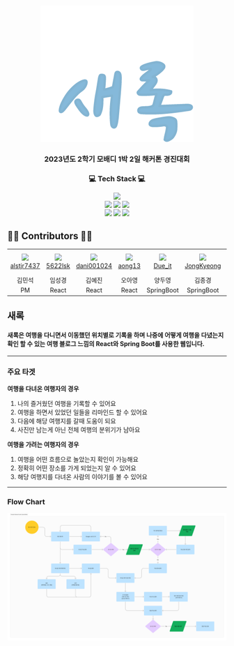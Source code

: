 <div align = "center">

![Alt text](logo.png)

<h3>2023년도 2학기 모배디 1박 2일 해커톤 경진대회</h3>

<h3>💻 Tech Stack 💻</h3>

<img src="https://img.shields.io/badge/React-61DAFB?style=flat-square&logo=react&logoColor=white"/>
<br>
<img src="https://img.shields.io/badge/Spring Boot-6DB33F?style=flat-square&logo=springboot&logoColor=white"/>
<img src="https://img.shields.io/badge/Firebase-FFCA28?style=flat-square&logo=Firebase&logoColor=white"/>
<img src="https://img.shields.io/badge/MySQL-4479A1?style=flat-square&logo=MySQL&logoColor=white"/>
<br>
<a href="https://chestnut-collision-777.notion.site/2f493fe4ba2e4d82a44ed5167dd25905?pvs=4" target="_blank"><img src="https://img.shields.io/badge/Notion-000000?style=flat-square&logo=Notion&logoColor=white"/></a>
<a href="https://github.com/UMC-PKNU-Hackathon/E-StrangePeople-Fronted" target="_blank"><img src="https://img.shields.io/badge/Github-181717?style=flat-square&logo=Github&logoColor=white"/></a>
<a href="https://www.figma.com/file/fkPg08Y8myKyjwQ4LrCBpP/%EB%AA%A8%EB%B0%B0%EB%94%94-%ED%95%B4%EC%BB%A4%ED%86%A4(E%EC%83%81%ED%95%9C-%EC%82%AC%EB%9E%8C%EB%93%A4)?type=design&node-id=8%3A2&mode=design&t=IJyga13Bnm3EIJX7-1" target="_blank"><img src="https://img.shields.io/badge/Figma-F24E1E?style=flat-square&logo=figma&logoColor=white"/></a>


</div>

## 👨‍💻 Contributors 👩‍💻

<table>
  <tr>
    <td align="center">
      <a href="https://github.com/alstjr7437" target="_blank">
        <img src="https://avatars.githubusercontent.com/u/94051599?v=4" width="120px;"/>
        <br />
        <a href="https://github.com/UMC-PKNU-Hackathon/E-StrangePeople-Fronted/commits/main?author=alstjr7437" title="Code">alstjr7437 </a>
    </td>
    <td align="center">
      <a href="https://github.com/5622lsk" target="_blank">
        <img src="https://avatars.githubusercontent.com/u/131395142?v=4" width="120px;"/>
        <br />
        <a href="https://github.com/UMC-PKNU-Hackathon/E-StrangePeople-Fronted/commits/main?author=5622lsk" title="Code">5622lsk </a>
    </td>
    <td align="center">
      <a href="https://github.com/dani001024" target="_blank">
        <img src="https://avatars.githubusercontent.com/u/77667199?v=4" width="120px;"/>
        <br />
        <a href="https://github.com/UMC-PKNU-Hackathon/E-StrangePeople-Fronted/commits/main?author=dani001024" title="Code">dani001024 </a>
    </td>
    <td align="center">
      <a href="https://github.com/aong13" target="_blank">
        <img src="https://avatars.githubusercontent.com/u/110577667?v=4" width="120px;"/>
        <br />
        <a href="https://github.com/UMC-PKNU-Hackathon/E-StrangePeople-Fronted/commits/main?author=aong13" title="Code">aong13 </a>
    </td>
    <td align="center">
      <a href="https://github.com/Due_it" target="_blank">
        <img src="https://avatars.githubusercontent.com/u/48638700?v=4" width="120px;"/>
        <br />
        <a href="https://github.com/UMC-PKNU-Hackathon/E-StrangePeople-Backend/commits/main?author=Due_it" title="Code">Due_it </a>
    </td>
    <td align="center">
      <a href="https://github.com/JongKyeong" target="_blank">
        <img src="https://avatars.githubusercontent.com/u/111286262?v=4" width="120px;"/>
        <br />
        <a href="https://github.com/UMC-PKNU-Hackathon/E-StrangePeople-Backend/commits/main?author=JongKyeong" title="Code">JongKyeong </a>
    </td>
    <td align="center">
      <a href="https://github.com/Minseok-git" target="_blank">
        <img src="https://avatars.githubusercontent.com/u/120546936?v=4" width="120px;"/>
        <br />
        <a href="https://github.com/UMC-PKNU-Hackathon/E-StrangePeople-Backend/commits/main?author=Minseok-git" title="Code">Minseok-git </a>
    </td>
  </tr>
  <tr>
    <td align="center">김민석</td>
    <td align="center">임성경</td>
    <td align="center">김예진</td>
    <td align="center">오아영</td>
    <td align="center">양두영</td>
    <td align="center">김종경</td>
    <td align="center">최민석</td>
  </tr>
    <tr>
    <td align="center">PM</td>
    <td align="center">React</td>
    <td align="center">React</td>
    <td align="center">React</td>
    <td align="center">SpringBoot</td>
    <td align="center">SpringBoot</td>
    <td align="center">SpringBoot</td>
  </tr>
</table>

## 새록
#### 새록은 여행을 다니면서 이동했던 위치별로 기록을 하며 나중에 어떻게 여행을 다녔는지 확인 할 수 있는 여행 블로그 느낌의 React와 Spring Boot를 사용한 웹입니다.

---
### 주요 타겟

**여행을 다녀온 여행자의 경우**
1. 나의 즐거웠던 여행을 기록할 수 있어요<br>
2. 여행을 하면서 있었던 일들을 리마인드 할 수 있어요<br>
3. 다음에 해당 여행지를 갈때 도움이 되요<br>
4. 사진만 남는게 아닌 전체 여행의 분위기가 남아요<br>

**여행을 가려는 여행자의 경우** 
1. 여행을 어떤 흐름으로 놀았는지 확인이 가능해요 <br>
2. 정확히 어떤 장소를 가게 되었는지 알 수 있어요 <br>
3. 해당 여행지를 다녀온 사람의 이야기를 볼 수 있어요 <br>

---
### Flow Chart
![Alt text](flowChart.png)
